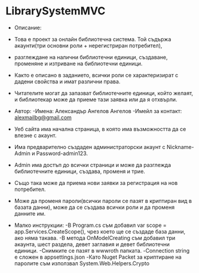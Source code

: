 # LibrarySystemMVC

- Описание:
 - Това е проект за онлайн библиотечна система. Той съдържа акаунти(три основни роли + нерегистриран потребител),
 - разглеждане на налични библиотечни единици, създаване, променяне и изтриване на библиотечни единици.
 - Както е описано в заданието, всички роли се характеризират с дадени свойства и имат различни права.
 - Читателите могат да запазват библиотечните единици, който желаят, и библиотекар може да приеме тази заявка или да я отхвърли. 

 - Автор:
  -Имена: Александър Ангелов Ангелов
  -Имейл за контакт: alexmailbg@gmail.com

 - Уеб сайта има начална страница, в която има възможността да се влезне с акаунт.
 - Има предварително създаден администраторски акаунт с Nickname-Admin и Password-admin123.
 - Admin има достъп до всички страници и може да разглежда библиотечните единици, създава, променя и трие.
 - Също така може да приема нови заявки за регистрация на нов потребител.
 - Може да променя пароли(всички пароли се пазят в криптиран вид в базата данни), може да се създава всички роли и да променя данните им.

- Малко инструкции:
 -В Program.cs съм добавил var scope = app.Services.CreateScope(), чрез което ще се създаде база данни, ако няма такава.
  -В метода OnModelCreating съм добавил три акаунта, шест раздела, девет заглавия и девет библиотечни единици.
  -Снимките се пазят в wwwroth папката.
  -Connection string е сложен в appsettings.json
  -Като Nuget Packet за криптиране на паролите съм използвал System.Web.Helpers.Crypto
    

